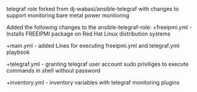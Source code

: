 telegraf role forked from dj-wabasi/ansible-telegraf with changes to support monitoring bare metal power monitoring

Added the following changes to the ansible-telegraf-role:
+freeipmi.yml - Installs FREEIPMI package on Red Hat Linux distribution systems

+main.yml - added Lines for executing freeipmi.yml and telegraf.yml playbook

+telegraf.yml - granting telegraf user account sudo priviliges to execute commands in shell without password

+inventory.yml - inventory variables with telegraf monitoring plugins
